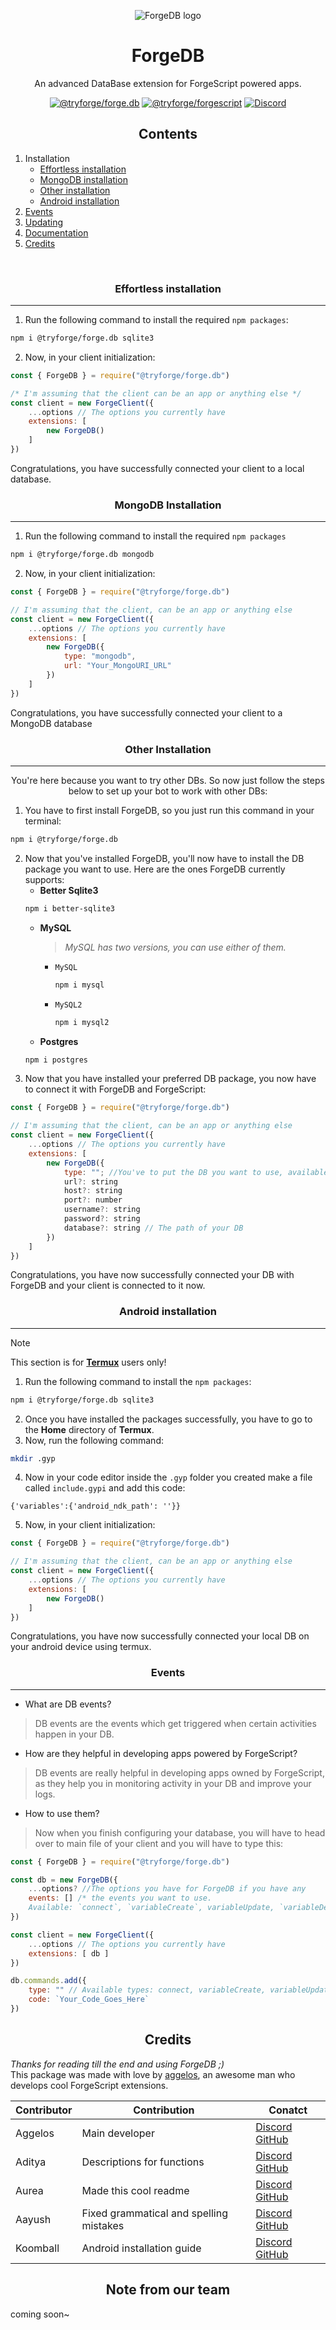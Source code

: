 <p align="center"><img src="https://cdn.discordapp.com/emojis/1185683362334134362.png?size=1024" alt="ForgeDB logo"></p>
<h1 align="center">ForgeDB</h1>
<p align="center">An advanced DataBase extension for ForgeScript powered apps.</p>

<p align="center">
<a href="https://github.com/tryforge/ForgeDB/"><img src="https://img.shields.io/github/package-json/v/tryforge/ForgeDB/main?label=@tryforge/forge.db&color=5c16d4" alt="@tryforge/forge.db"></a>
<a href="https://github.com/tryforge/ForgeScript/"><img src="https://img.shields.io/github/package-json/v/tryforge/ForgeScript/main?label=@tryforge/forgescript&color=5c16d4" alt="@tryforge/forgescript"></a>
<a href="https://discord.gg/hcJgjzPvqb"><img src="https://img.shields.io/discord/739934735387721768?logo=discord" alt="Discord"></a>
</p>
<h2 align="center">Contents</h2>

1. Installation
   - [Effortless installation](#effortless-installation)
   - [MongoDB installation](#mongodb-installation)
   - [Other installation](#other-installation)
   - [Android installation](#android-installation)
3. [Events](#events)
4. [Updating](https://github.com/tryforge/ForgeDB/blob/main/guides/how-to-update.md)
5. [Documentation](https://docs.botforge.org/p/ForgeDB/)
6. [Credits](#credits)
<br>

<h3 align="center">Effortless installation</h3><hr>

1. Run the following command to install the required `npm packages`:
```bash
npm i @tryforge/forge.db sqlite3
```
2. Now, in your client initialization:
```js
const { ForgeDB } = require("@tryforge/forge.db")

/* I'm assuming that the client can be an app or anything else */
const client = new ForgeClient({
    ...options // The options you currently have
    extensions: [
        new ForgeDB()
    ]
})
```
Congratulations, you have successfully connected your client to a local database.

<h3 align="center">MongoDB Installation</h3><hr>

1. Run the following command to install the required `npm packages`
```bash
npm i @tryforge/forge.db mongodb
```
2. Now, in your client initialization:
```js
const { ForgeDB } = require("@tryforge/forge.db")

// I'm assuming that the client, can be an app or anything else
const client = new ForgeClient({
    ...options // The options you currently have
    extensions: [
        new ForgeDB({
            type: "mongodb",
            url: "Your_MongoURI_URL"
        })
    ]
})
```
Congratulations, you have successfully connected your client to a MongoDB database

<h3 align="center">Other Installation</h3><hr>
<p align="center">You're here because you want to try other DBs. So now just follow the steps below to set up your bot to work with other DBs:</p>

1. You have to first install ForgeDB, so you just run this command in your terminal:
```bash
npm i @tryforge/forge.db
```
2. Now that you've installed ForgeDB, you'll now have to install the DB package you want to use. Here are the ones ForgeDB currently supports:
    - **Better Sqlite3**
    ```bash
    npm i better-sqlite3
    ```
    - **MySQL**
      > *MySQL has two versions, you can use either of them.*
       - `MySQL`
         ```bash
         npm i mysql
         ```
       - `MySQL2`
         ```bash
         npm i mysql2
         ```
    - **Postgres**
    ```bash
    npm i postgres
    ```
3. Now that you have installed your preferred DB package, you now have to connect it with ForgeDB and ForgeScript:
```js
const { ForgeDB } = require("@tryforge/forge.db")

// I'm assuming that the client, can be an app or anything else
const client = new ForgeClient({
    ...options // The options you currently have
    extensions: [
        new ForgeDB({
            type: ""; //You've to put the DB you want to use, available: mysql, postgres, better-sqlite3, sqlite, mongodb
            url?: string
            host?: string
            port?: number
            username?: string
            password?: string
            database?: string // The path of your DB
        })
    ]
})
```
Congratulations, you have now successfully connected your DB with ForgeDB and your client is connected to it now.

<h3 align="center">Android installation</h3><hr>

> [!NOTE]
> This section is for **[Termux](https://github.com/termux/termux-app)** users only!
1. Run the following command to install the `npm packages`:
```bash
npm i @tryforge/forge.db sqlite3
```
2. Once you have installed the packages successfully, you have to go to the **Home** directory of **Termux**.
3. Now, run the following command:
 ```bash
mkdir .gyp
```
4. Now in your code editor inside the `.gyp` folder you created make a file called `include.gypi` and add this code:
```gyp
{'variables':{'android_ndk_path': ''}}
```
5. Now, in your client initialization:
```js
const { ForgeDB } = require("@tryforge/forge.db")

// I'm assuming that the client, can be an app or anything else
const client = new ForgeClient({
    ...options // The options you currently have
    extensions: [
        new ForgeDB()
    ]
})
```
Congratulations, you have now successfully connected your local DB on your android device using termux. 

<h3 align="center">Events</h3><hr>

- What are DB events?
 > DB events are the events which get triggered when certain activities happen in your DB.
- How are they helpful in developing apps powered by ForgeScript?
 > DB events are really helpful in developing apps owned by ForgeScript, as they help you in monitoring activity in your DB and improve your logs.
- How to use them?
 > Now when you finish configuring your database, you will have to head over to main file of your client and you will have to type this:
```js
const { ForgeDB } = require("@tryforge/forge.db")

const db = new ForgeDB({
    ...options? //The options you have for ForgeDB if you have any
    events: [] /* the events you want to use. 
    Available: `connect`, `variableCreate`, variableUpdate, `variableDelete` */
}) 

const client = new ForgeClient({
    ...options // The options you currently have
    extensions: [ db ]
})

db.commands.add({
    type: "" // Available types: connect, variableCreate, variableUpdate, variableDelete
    code: `Your_Code_Goes_Here`
})
```

<h2 align="center">Credits</h2>

*Thanks for reading till the end and using ForgeDB ;)* <br>
This package was made with love by [aggelos](https://discord.com/users/637648484979441706), an awesome man who develops cool ForgeScript extensions.

Contributor | Contribution | Conatct
-|-|-
Aggelos|Main developer|[Discord](https://discord.com/users/637648484979441706) [GitHub](https://github.com/aggelos-007)
Aditya|Descriptions for functions|[Discord](https://discord.com/users/903681538842054686) [GitHub](https://github.com/clyders)
Aurea| Made this cool readme|[Discord](https://discord.com/users/976413539076026388) [GitHub](https://github.com/aurea6)
Aayush|Fixed grammatical and spelling mistakes|[Discord](https://discord.com/users/1077766221929402378) [GitHub](https://github.com/aayush117)
Koomball|Android installation guide|[Discord](https://discord.com/users/1095378481237475409) [GitHub](https://github.com/koomball)
<h2 align="center">Note from our team</h2>
 coming soon~
